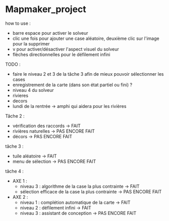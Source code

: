 # Mapmaker_project

how to use :
- barre espace pour activer le solveur 
- clic une fois pour ajouter une case aléatoire, deuxième clic sur l'image pour la supprimer
- v pour activer/désactiver l'aspect visuel du solveur
- flèches directionnelles pour le défilement infini
  
TODO : 
- faire le niveau 2 et 3 de la tâche 3 afin de mieux pouvoir sélectionner les cases
- enregistrement de la carte (dans son état partiel ou fini) ? 
- niveau 4 du solveur
- rivieres
- decors
- lundi de la rentrée -> amphi qui aidera pour les rivières


Tâche 2 :
- vérification des raccords -> FAIT
- rivières naturelles -> PAS ENCORE FAIT
- décors ->  PAS ENCORE FAIT

tâche 3 :
  - tuile aléatoire -> FAIT
  - menu de sélection -> PAS ENCORE FAIT
 
tâche 4 :

 - AXE 1 :
    - niveau 3 : algorithme de la case la plus contrainte -> FAIT 
    - sélection efficace de la case la plus contrainte -> PAS ENCORE FAIT 
-  AXE 2 :
    - niveau 1 : complétion automatique de la carte -> FAIT
    - niveau 2 : défilement infini -> FAIT 
    - niveau 3 : assistant de conception -> PAS ENCORE FAIT 
